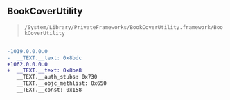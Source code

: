 ## BookCoverUtility

> `/System/Library/PrivateFrameworks/BookCoverUtility.framework/BookCoverUtility`

```diff

-1019.0.0.0.0
-  __TEXT.__text: 0x8bdc
+1062.0.0.0.0
+  __TEXT.__text: 0x8be8
   __TEXT.__auth_stubs: 0x730
   __TEXT.__objc_methlist: 0x650
   __TEXT.__const: 0x158

```
